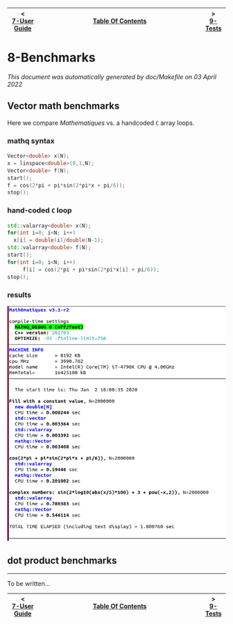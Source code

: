 
| < <br />[7-User Guide](user-guide.md)  | <br />[Table Of Contents](../README.md)<br /> <img width=1000/> | > <br />[9-Tests](test.md)   |
| ----------- | ----------- | ----------- |
# 8-Benchmarks

_This document was automatically generated by doc/Makefile on 03 April 2022_



## Vector math benchmarks 

Here we compare _Mathematiques_ vs. a handcoded `C` array loops.

### mathq syntax 
```C++
Vector<double> x(N);
x = linspace<double>(0,1,N);
Vector<double> f(N);
start();
f = cos(2*pi + pi*sin(2*pi*x + pi/6));
stop();
```

### hand-coded `C` loop 
```C++
std::valarray<double> x(N);
for(int i=0; i<N; i++)
  x[i] = double(i)/double(N-1);
std::valarray<double> f(N);
start();
for(int i=0; i<N; i++)
     f[i] = cos(2*pi + pi*sin(2*pi*x[i] + pi/6));
stop();
```
### results

![benchmarks](../files/benchmark.png)


## dot product benchmarks
---------------------------------------------------------------------------
To be written...

| < <br />[7-User Guide](user-guide.md)  | <br />[Table Of Contents](../README.md)<br /> <img width=1000/> | > <br />[9-Tests](test.md)   |
| ----------- | ----------- | ----------- |

